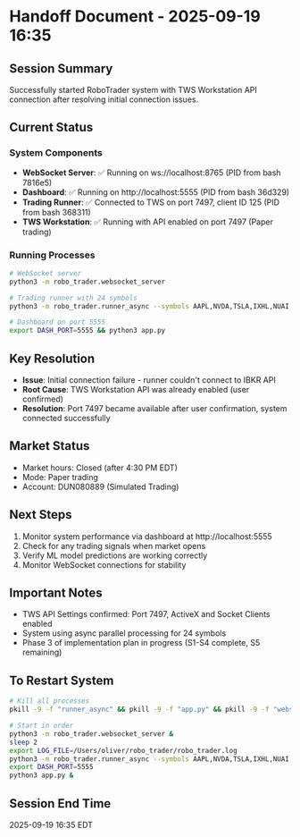 # Handoff Document - 2025-09-19 16:35

## Session Summary
Successfully started RoboTrader system with TWS Workstation API connection after resolving initial connection issues.

## Current Status
### System Components
- **WebSocket Server**: ✅ Running on ws://localhost:8765 (PID from bash 7816e5)
- **Dashboard**: ✅ Running on http://localhost:5555 (PID from bash 36d329)
- **Trading Runner**: ✅ Connected to TWS on port 7497, client ID 125 (PID from bash 368311)
- **TWS Workstation**: ✅ Running with API enabled on port 7497 (Paper trading)

### Running Processes
```bash
# WebSocket server
python3 -m robo_trader.websocket_server

# Trading runner with 24 symbols
python3 -m robo_trader.runner_async --symbols AAPL,NVDA,TSLA,IXHL,NUAI,BZAI,ELTP,OPEN,CEG,VRT,PLTR,UPST,TEM,HTFL,SDGR,APLD,SOFI,CORZ,WULF,QQQ,QLD,BBIO,IMRX,CRGY

# Dashboard on port 5555
export DASH_PORT=5555 && python3 app.py
```

## Key Resolution
- **Issue**: Initial connection failure - runner couldn't connect to IBKR API
- **Root Cause**: TWS Workstation API was already enabled (user confirmed)
- **Resolution**: Port 7497 became available after user confirmation, system connected successfully

## Market Status
- Market hours: Closed (after 4:30 PM EDT)
- Mode: Paper trading
- Account: DUN080889 (Simulated Trading)

## Next Steps
1. Monitor system performance via dashboard at http://localhost:5555
2. Check for any trading signals when market opens
3. Verify ML model predictions are working correctly
4. Monitor WebSocket connections for stability

## Important Notes
- TWS API Settings confirmed: Port 7497, ActiveX and Socket Clients enabled
- System using async parallel processing for 24 symbols
- Phase 3 of implementation plan in progress (S1-S4 complete, S5 remaining)

## To Restart System
```bash
# Kill all processes
pkill -9 -f "runner_async" && pkill -9 -f "app.py" && pkill -9 -f "websocket_server"

# Start in order
python3 -m robo_trader.websocket_server &
sleep 2
export LOG_FILE=/Users/oliver/robo_trader/robo_trader.log
python3 -m robo_trader.runner_async --symbols AAPL,NVDA,TSLA,IXHL,NUAI,BZAI,ELTP,OPEN,CEG,VRT,PLTR,UPST,TEM,HTFL,SDGR,APLD,SOFI,CORZ,WULF,QQQ,QLD,BBIO,IMRX,CRGY &
export DASH_PORT=5555
python3 app.py &
```

## Session End Time
2025-09-19 16:35 EDT
